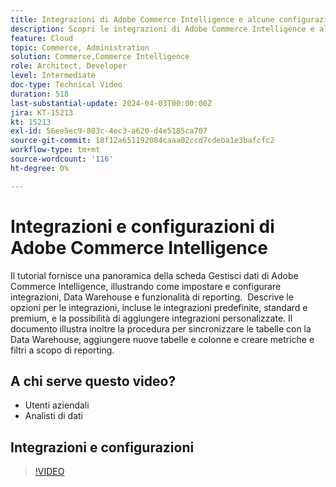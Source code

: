 ```yaml
---
title: Integrazioni di Adobe Commerce Intelligence e alcune configurazioni di base
description: Scopri le integrazioni di Adobe Commerce Intelligence e alcune configurazioni che consentono di creare rapporti e dashboard
feature: Cloud
topic: Commerce, Administration
solution: Commerce,Commerce Intelligence
role: Architect, Developer
level: Intermediate
doc-type: Technical Video
duration: 518
last-substantial-update: 2024-04-03T00:00:00Z
jira: KT-15213
kt: 15213
exl-id: 56ee5ec9-803c-4ec3-a620-d4e5185ca707
source-git-commit: 18f12a651192084caaa02ccd7cdeba1e3bafcfc2
workflow-type: tm+mt
source-wordcount: '116'
ht-degree: 0%

---
```


# Integrazioni e configurazioni di Adobe Commerce Intelligence

Il tutorial fornisce una panoramica della scheda Gestisci dati di Adobe Commerce Intelligence, illustrando come impostare e configurare integrazioni, Data Warehouse e funzionalità di reporting. &#x200B;
Descrive le opzioni per le integrazioni, incluse le integrazioni predefinite, standard e premium, e la possibilità di aggiungere integrazioni personalizzate.
Il documento illustra inoltre la procedura per sincronizzare le tabelle con la Data Warehouse, aggiungere nuove tabelle e colonne e creare metriche e filtri a scopo di reporting.

## A chi serve questo video?

- Utenti aziendali
- Analisti di dati

## Integrazioni e configurazioni

>[!VIDEO](https://video.tv.adobe.com/v/3428101?learn=on)
